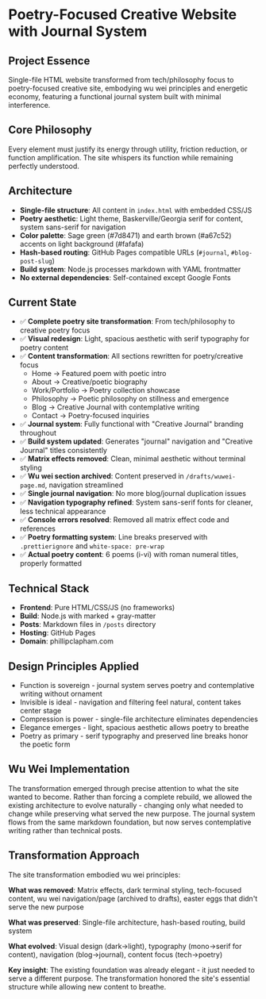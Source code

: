 # Poetry-Focused Creative Website with Journal System

## Project Essence
Single-file HTML website transformed from tech/philosophy focus to poetry-focused creative site, embodying wu wei principles and energetic economy, featuring a functional journal system built with minimal interference.

## Core Philosophy
Every element must justify its energy through utility, friction reduction, or function amplification. The site whispers its function while remaining perfectly understood.

## Architecture
- **Single-file structure**: All content in `index.html` with embedded CSS/JS
- **Poetry aesthetic**: Light theme, Baskerville/Georgia serif for content, system sans-serif for navigation
- **Color palette**: Sage green (#7d8471) and earth brown (#a67c52) accents on light background (#fafafa)
- **Hash-based routing**: GitHub Pages compatible URLs (`#journal`, `#blog-post-slug`)
- **Build system**: Node.js processes markdown with YAML frontmatter
- **No external dependencies**: Self-contained except Google Fonts

## Current State
- ✅ **Complete poetry site transformation**: From tech/philosophy to creative poetry focus
- ✅ **Visual redesign**: Light, spacious aesthetic with serif typography for poetry content
- ✅ **Content transformation**: All sections rewritten for poetry/creative focus
  - Home → Featured poem with poetic intro
  - About → Creative/poetic biography
  - Work/Portfolio → Poetry collection showcase
  - Philosophy → Poetic philosophy on stillness and emergence
  - Blog → Creative Journal with contemplative writing
  - Contact → Poetry-focused inquiries
- ✅ **Journal system**: Fully functional with "Creative Journal" branding throughout
- ✅ **Build system updated**: Generates "journal" navigation and "Creative Journal" titles consistently
- ✅ **Matrix effects removed**: Clean, minimal aesthetic without terminal styling
- ✅ **Wu wei section archived**: Content preserved in `/drafts/wuwei-page.md`, navigation streamlined
- ✅ **Single journal navigation**: No more blog/journal duplication issues
- ✅ **Navigation typography refined**: System sans-serif fonts for cleaner, less technical appearance
- ✅ **Console errors resolved**: Removed all matrix effect code and references
- ✅ **Poetry formatting system**: Line breaks preserved with `.prettierignore` and `white-space: pre-wrap`
- ✅ **Actual poetry content**: 6 poems (i-vi) with roman numeral titles, properly formatted

## Technical Stack
- **Frontend**: Pure HTML/CSS/JS (no frameworks)
- **Build**: Node.js with marked + gray-matter
- **Posts**: Markdown files in `/posts` directory
- **Hosting**: GitHub Pages
- **Domain**: phillipclapham.com

## Design Principles Applied
- Function is sovereign - journal system serves poetry and contemplative writing without ornament
- Invisible is ideal - navigation and filtering feel natural, content takes center stage
- Compression is power - single-file architecture eliminates dependencies
- Elegance emerges - light, spacious aesthetic allows poetry to breathe
- Poetry as primary - serif typography and preserved line breaks honor the poetic form

## Wu Wei Implementation
The transformation emerged through precise attention to what the site wanted to become. Rather than forcing a complete rebuild, we allowed the existing architecture to evolve naturally - changing only what needed to change while preserving what served the new purpose. The journal system flows from the same markdown foundation, but now serves contemplative writing rather than technical posts.

## Transformation Approach
The site transformation embodied wu wei principles:

**What was removed**: Matrix effects, dark terminal styling, tech-focused content, wu wei navigation/page (archived to drafts), easter eggs that didn't serve the new purpose

**What was preserved**: Single-file architecture, hash-based routing, build system

**What evolved**: Visual design (dark→light), typography (mono→serif for content), navigation (blog→journal), content focus (tech→poetry)

**Key insight**: The existing foundation was already elegant - it just needed to serve a different purpose. The transformation honored the site's essential structure while allowing new content to breathe.